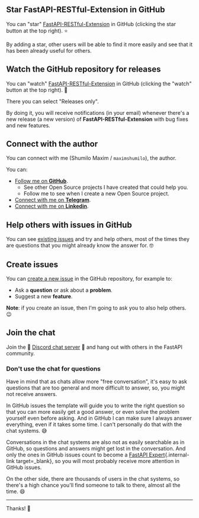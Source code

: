 ## Star **FastAPI-RESTful-Extension** in GitHub

You can "star" <a href="https://github.com/maximshumilo/fastapi-restful-extension" class="external-link" target="_blank">FastAPI-RESTful-Extension</a> in GitHub (clicking the star button at the top right). ⭐️

By adding a star, other users will be able to find it more easily and see that it has been already useful for others.

## Watch the GitHub repository for releases

You can "watch" <a href="https://github.com/maximshumilo/fastapi-restful-extension" class="external-link" target="_blank">FastAPI-RESTful-Extension</a>  in GitHub (clicking the "watch" button at the top right). 👀

There you can select "Releases only".

By doing it, you will receive notifications (in your email) whenever there's a new release (a new version) of **FastAPI-RESTful-Extension** with bug fixes and new features.

## Connect with the author

You can connect with me (Shumilo Maxim / `maximshumilo`), the author.

You can:

* <a href="https://github.com/maximshumilo" class="external-link" target="_blank">Follow me on **GitHub**</a>.
    * See other Open Source projects I have created that could help you.
    * Follow me to see when I create a new Open Source project.
* <a href="https://t.me/maximshumilo" class="external-link" target="_blank">Connect with me on **Telegram**</a>.
* <a href="https://www.linkedin.com/in/maxim-shumilo-0bb78318a/" class="external-link" target="_blank">Connect with me on **Linkedin**</a>.


## Help others with issues in GitHub

You can see <a href="https://github.com/maximshumilo/fastapi-restful-extension/issues" class="external-link" target="_blank">existing issues</a> and try and help others, most of the times they are questions that you might already know the answer for. 🤓


## Create issues

You can <a href="https://github.com/maximshumilo/fastapi-restful-extension/issues/new/choose" class="external-link" target="_blank">create a new issue</a> in the GitHub repository, for example to:

* Ask a **question** or ask about a **problem**.
* Suggest a new **feature**.

**Note**: if you create an issue, then I'm going to ask you to also help others. 😉

## Join the chat

Join the 👥 <a href="https://discord.gg/VQjSZaeJmf" class="external-link" target="_blank">Discord chat server</a> 👥 and hang out with others in the FastAPI community.

### Don't use the chat for questions

Have in mind that as chats allow more "free conversation", it's easy to ask questions that are too general and more difficult to answer, so, you might not receive answers.

In GitHub issues the template will guide you to write the right question so that you can more easily get a good answer, or even solve the problem yourself even before asking. And in GitHub I can make sure I always answer everything, even if it takes some time. I can't personally do that with the chat systems. 😅

Conversations in the chat systems are also not as easily searchable as in GitHub, so questions and answers might get lost in the conversation. And only the ones in GitHub issues count to become a [FastAPI Expert](fastapi-people.md#experts){.internal-link target=_blank}, so you will most probably receive more attention in GitHub issues.

On the other side, there are thousands of users in the chat systems, so there's a high chance you'll find someone to talk to there, almost all the time. 😄

---

Thanks! 🚀